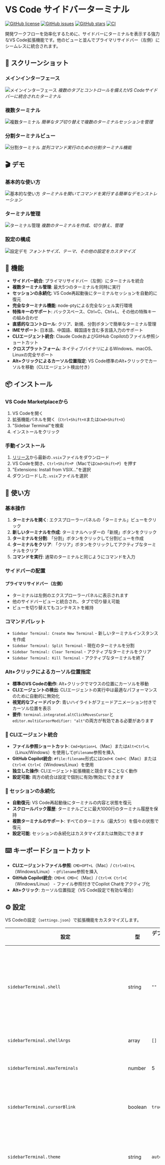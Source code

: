 # VS Code サイドバーターミナル

[![GitHub license](https://img.shields.io/github/license/s-hiraoku/vscode-sidebar-terminal)](https://github.com/s-hiraoku/vscode-sidebar-terminal/blob/main/LICENSE)
[![GitHub issues](https://img.shields.io/github/issues/s-hiraoku/vscode-sidebar-terminal)](https://github.com/s-hiraoku/vscode-sidebar-terminal/issues)
[![GitHub stars](https://img.shields.io/github/stars/s-hiraoku/vscode-sidebar-terminal)](https://github.com/s-hiraoku/vscode-sidebar-terminal/stargazers)
[![CI](https://github.com/s-hiraoku/vscode-sidebar-terminal/workflows/CI/badge.svg)](https://github.com/s-hiraoku/vscode-sidebar-terminal/actions)

開発ワークフローを効率化するために、サイドバーにターミナルを表示する強力なVS Code拡張機能です。他のビューと並んでプライマリサイドバー（左側）にシームレスに統合されます。

## 📸 スクリーンショット

### メインインターフェース

![メインインターフェース](./docs/images/screenshots/main-interface.png)
_複数のタブとコントロールを備えたVS Codeサイドバーに統合されたターミナル_

### 複数ターミナル

![複数ターミナル](./docs/images/screenshots/multiple-terminals.png)
_簡単なタブ切り替えで複数のターミナルセッションを管理_

### 分割ターミナルビュー

![分割ターミナル](./docs/images/screenshots/split-terminal.png)
_並列コマンド実行のための分割ターミナル機能_

## 🎬 デモ

### 基本的な使い方

![基本的な使い方](./docs/images/gifs/basic-usage.gif)
_ターミナルを開いてコマンドを実行する簡単なデモンストレーション_

### ターミナル管理

![ターミナル管理](./docs/images/gifs/terminal-management.gif)
_複数のターミナルを作成、切り替え、管理_

### 設定の構成

![設定デモ](./docs/images/gifs/settings-demo.gif)
_フォントサイズ、テーマ、その他の設定をカスタマイズ_

## 🚀 機能

- **サイドバー統合**: プライマリサイドバー（左側）にターミナルを統合
- **複数ターミナル管理**: 最大5つのターミナルを同時に実行
- **セッションの永続化**: VS Code再起動後にターミナルセッションを自動的に復元
- **完全なターミナル機能**: node-ptyによる完全なシェル実行環境
- **特殊キーのサポート**: バックスペース、Ctrl+C、Ctrl+L、その他の特殊キーの組み合わせ
- **直感的なコントロール**: クリア、新規、分割ボタンで簡単なターミナル管理
- **IMEサポート**: 日本語、中国語、韓国語を含む多言語入力のサポート
- **CLIエージェント統合**: Claude CodeおよびGitHub Copilotのファイル参照ショートカット
- **クロスプラットフォーム**: ネイティブバイナリによるWindows、macOS、Linuxの完全サポート
- **Alt+クリックによるカーソル位置指定**: VS Code標準のAlt+クリックでカーソルを移動（CLIエージェント検出付き）

## 📦 インストール

### VS Code Marketplaceから

1. VS Codeを開く
2. 拡張機能パネルを開く（`Ctrl+Shift+X`または`Cmd+Shift+X`）
3. "Sidebar Terminal"を検索
4. インストールをクリック

### 手動インストール

1. [リリース](https://github.com/s-hiraoku/vscode-sidebar-terminal/releases)から最新の`.vsix`ファイルをダウンロード
2. VS Codeを開き、`Ctrl+Shift+P`（Macでは`Cmd+Shift+P`）を押す
3. "Extensions: Install from VSIX..."を選択
4. ダウンロードした`.vsix`ファイルを選択

## 🎯 使い方

### 基本操作

1. **ターミナルを開く**: エクスプローラーパネルの「ターミナル」ビューをクリック
2. **新しいターミナルを作成**: ターミナルヘッダーの「新規」ボタンをクリック
3. **ターミナルを分割**: 「分割」ボタンをクリックして分割ビューを作成
4. **ターミナルをクリア**: 「クリア」ボタンをクリックしてアクティブなターミナルをクリア
5. **コマンドを実行**: 通常のターミナルと同じようにコマンドを入力

### サイドバーの配置

#### プライマリサイドバー（左側）

- ターミナルは左側のエクスプローラーパネルに表示されます
- 他のサイドバービューと統合され、タブで切り替え可能
- ビューを切り替えてもコンテキストを維持

### コマンドパレット

- `Sidebar Terminal: Create New Terminal` - 新しいターミナルインスタンスを作成
- `Sidebar Terminal: Split Terminal` - 現在のターミナルを分割
- `Sidebar Terminal: Clear Terminal` - アクティブなターミナルをクリア
- `Sidebar Terminal: Kill Terminal` - アクティブなターミナルを終了

### Alt+クリックによるカーソル位置指定

- **標準のVS Codeの動作**: Alt+クリックでマウスの位置にカーソルを移動
- **CLIエージェントの検出**: CLIエージェントの実行中は最適なパフォーマンスのために自動的に無効化
- **視覚的なフィードバック**: 青いハイライトがフェードアニメーション付きでカーソル位置を表示
- **要件**: `terminal.integrated.altClickMovesCursor`と`editor.multiCursorModifier: "alt"`の両方が有効である必要があります

### 🤖 CLIエージェント統合

- **ファイル参照ショートカット**: `Cmd+Option+L`（Mac）または`Alt+Ctrl+L`（Linux/Windows）を使用して`@filename`参照を挿入
- **GitHub Copilot統合**: `#file:filename`形式には`Cmd+K Cmd+C`（Mac）または`Ctrl+K Ctrl+C`（Windows/Linux）を使用
- **独立した操作**: CLIエージェント拡張機能と競合することなく動作
- **設定可能**: 両方の統合は設定で個別に有効/無効にできます

### 🔄 セッションの永続化

- **自動復元**: VS Code再起動後にターミナルの内容と状態を復元
- **スクロールバック履歴**: ターミナルごとに最大1000行のターミナル履歴を保持
- **複数ターミナルのサポート**: すべてのターミナル（最大5つ）を個々の状態で復元
- **設定可能**: セッションの永続化はカスタマイズまたは無効にできます

## ⌨️ キーボードショートカット

- **CLIエージェントファイル参照**: `CMD+OPT+L`（Mac）/ `Ctrl+Alt+L`（Windows/Linux） - `@filename`参照を挿入
- **GitHub Copilot統合**: `CMD+K CMD+C`（Mac）/ `Ctrl+K Ctrl+C`（Windows/Linux） - ファイル参照付きでCopilot Chatをアクティブ化
- **Alt+クリック**: カーソル位置指定（VS Code設定で有効な場合）

## ⚙️ 設定

VS Codeの設定（`settings.json`）で拡張機能をカスタマイズします。

| 設定 | 型 | デフォルト | 説明 |
| --- | --- | --- | --- |
| `sidebarTerminal.shell` | string | `""` | シェル実行可能ファイルへのパス。システムデフォルトを使用する場合は空のままにします。 |
| `sidebarTerminal.shellArgs` | array | `[]` | シェルに渡す引数。 |
| `sidebarTerminal.maxTerminals` | number | 5 | 許可されるターミナルの最大数。 |
| `sidebarTerminal.cursorBlink` | boolean | `true` | ターミナルでカーソルの点滅を有効にします。 |
| `sidebarTerminal.theme` | string | `auto` | ターミナルのテーマ。AutoはVS Codeのテーマに従います。 |
| `sidebarTerminal.defaultDirectory` | string | `""` | 新しいターミナルのデフォルトディレクトリ。ワークスペースルートを使用する場合は空のままにします。 |
| `sidebarTerminal.confirmBeforeKill` | boolean | `false` | ターミナルを閉じる前に確認ダイアログを表示します |
| `sidebarTerminal.protectLastTerminal` | boolean | `true` | 最後のターミナルを閉じるのを防ぎます |
| `sidebarTerminal.minTerminalCount` | number | 1 | 開いたままにするターミナルの最小数 |
| `sidebarTerminal.maxSplitTerminals` | number | 5 | 分割ビューに表示するターミナルの最大数 |
| `sidebarTerminal.minTerminalHeight` | number | 100 | 分割ビューの各ターミナルの最小の高さ（ピクセル） |
| `sidebarTerminal.enableSplitResize` | boolean | `true` | スプリッターをドラッグして分割ターミナルのサイズを変更できるようにします |
| `sidebarTerminal.statusDisplayDuration` | number | 3000 | ステータスメッセージを表示する時間（ミリ秒） |
| `sidebarTerminal.autoHideStatus` | boolean | `true` | 指定した時間が経過するとステータスメッセージを自動的に非表示にします |
| `sidebarTerminal.showStatusOnActivity` | boolean | `true` | ユーザーがアクションを実行したときに最後のステータスメッセージを表示します |
| `sidebarTerminal.showWebViewHeader` | boolean | `true` | Webビューヘッダーにタイトルとコマンドアイコンを表示します |
| `sidebarTerminal.webViewTitle` | string | `Terminal` | Webビューヘッダーに表示するタイトル |
| `sidebarTerminal.showSampleIcons` | boolean | `true` | Webビューヘッダーにサンプルコマンドアイコンを表示します（表示のみ） |
| `sidebarTerminal.sampleIconOpacity` | number | 0.4 | サンプルアイコンの不透明度（0.1〜1.0） |
| `sidebarTerminal.headerFontSize` | number | 14 | Webビューヘッダータイトルのフォントサイズ |
| `sidebarTerminal.headerIconSize` | number | 20 | Webビューヘッダーのターミナルアイコンのサイズ |
| `sidebarTerminal.sampleIconSize` | number | 16 | Webビューヘッダーのサンプルアイコンのサイズ |
| `sidebarTerminal.altClickMovesCursor` | boolean | `true` | Alt/Option + クリックでプロンプトカーソルを再配置するかどうかを制御します。 |
| `sidebarTerminal.enableCliAgentIntegration` | boolean | `true` | Claude CodeなどのCLIエージェントのファイル参照ショートカットを有効にします。 |
| `sidebarTerminal.enableGitHubCopilotIntegration` | boolean | `true` | GitHub Copilot Chat統合ショートカットを有効にします。 |
| `sidebarTerminal.enablePersistentSessions` | boolean | `true` | VS Codeの再起動をまたいでターミナルセッションの永続化を有効にします。 |
| `sidebarTerminal.scrollbackLines` | number | 1000 | ターミナル履歴から復元する最大行数。 |
| `sidebarTerminal.scrollbackCompression` | boolean | `true` | ストレージサイズを削減するためにスクロールバックデータを圧縮します。 |

## 🛠️ 開発

### 前提条件

- Node.js 18+
- VS Code 1.74.0+
- npmまたはyarn

### セットアップ

'''bash
# リポジトリをクローン
git clone https://github.com/s-hiraoku/vscode-sidebar-terminal.git
cd vscode-sidebar-terminal

# 依存関係をインストール
npm install

# 開発ビルド
npm run compile

# 開発用のウォッチモード
npm run watch
'''

### テスト

'''bash
# カバレッジ付きで単体テストを実行
npm run test:unit

# すべてのテストを実行
npm test

# リンターを実行
npm run lint

# コードをフォーマット
npm run format

# 本番ビルド
npm run package
'''

### デバッグ

拡張機能の起動方法、ログの確認、一般的な問題のトラブルシューティングなど、詳細なデバッグ手順については、[デバッグガイド（日本語）](DEBUG.md)を参照してください。

### リリースプロセス

自動および手動の公開手順を含む、拡張機能の新しいバージョンをリリースする方法の詳細については、[リリースプロセスガイド（日本語）](RELEASE_PROCESS.md)を参照してください。

## 🧪 テスト戦略

この拡張機能は、最新のツールを使用して包括的なテストを行っています。

- **単体テスト**: ユーティリティとコア機能をカバーする47のテストケース
- **統合テスト**: モックAPIを使用したVS Code拡張機能のテスト
- **コードカバレッジ**: 詳細なレポート付きのnyc（Istanbul）
- **CI/CDパイプライン**: Windows、macOS、Linuxでのマルチプラットフォームテスト
- **最新のツール**: Mocha、Chai、Sinon、JSDOM、@testing-library

テストカバレッジには以下が含まれます。

- DOM操作ユーティリティ（22テスト）
- 通知システム（8テスト）
- Alt+クリック機能（17テスト）
- VS Code API統合
- クロスプラットフォーム互換性

## 🧪 テスト駆動開発（TDD）

このプロジェクトは、持続可能で高品質な開発のために**t-wadaのTDD手法**に従っています。

### TDDインフラストラクチャ

- **📊 メトリクス収集**: リアルタイムのTDDコンプライアンス追跡
- **🔄 自動化されたワークフロー**: Red-Green-Refactorサイクルの自動化
- **📈 品質ゲート**: CI/CD統合品質チェック
- **🎯 インタラクティブセッション**: ガイド付きTDD開発体験

### 利用可能なTDDコマンド

'''bash
# インタラクティブなTDDワークフロー
npm run tdd:interactive

# フェーズ固有のコマンド
npm run tdd:red      # 失敗するテストを検証
npm run tdd:green    # 合格するテストを検証
npm run tdd:refactor # リファクタリング後の品質チェック

# 品質評価
npm run tdd:check-quality    # 包括的な品質分析
npm run tdd:quality-gate     # CI/CD品質ゲートチェック
'''

### TDDメトリクスダッシュボード

- **TDDコンプライアンス率**: 80％以上の目標（Red-Green-Refactorの遵守）
- **テストカバレッジ**: 90％以上の目標
- **コード品質スコア**: 8.0+/10.0の目標
- **リアルタイム追跡**と過去の傾向分析

### ドキュメント

- 📖 [TDD運用ガイド](./docs/TDD-OPERATIONS-GUIDE.md) - 完全なワークフローと日常的な使用法
- 🎯 [TDDベストプラクティス](./docs/TDD-BEST-PRACTICES.md) - 実証済みのパターンとテクニック
- 🚀 [CI/CD統合](./docs/CI-CD-INTEGRATION.md) - 品質ゲートと自動化

### VS Code統合

VS Codeタスクを介してTDDワークフローに直接アクセスします。

- `Ctrl+Shift+P` → "Tasks: Run Task" → "TDD: Interactive Workflow"
- ビルドプロセスに統合された品質チェック
- 開発中のリアルタイムTDDメトリクス

_このTDDインフラストラクチャは、技術的負債の蓄積を防ぎながら、保守可能でテスト可能なコードを保証します。_

## 🏗️ アーキテクチャ

'''
src/
├── constants/          # アプリケーション定数
├── providers/          # WebViewプロバイダー
├── terminals/          # ターミナル管理
├── types/             # TypeScript型定義
├── utils/             # ユーティリティ関数
├── webview/           # フロントエンドコンポーネント
│   ├── components/    # UIコンポーネント
│   ├── managers/      # UIマネージャー
│   └── utils/         # WebViewユーティリティ
└── extension.ts       # 拡張機能のエントリポイント
'''

### 主要コンポーネント

- **TerminalManager**: 複数ターミナルの状態管理
- **SecandarySidebar**: VS Code WebView統合
- **WebView (xterm.js)**: ターミナルUIレンダリング
- **PTY Process**: システムレベルのシェル統合
- **SplitManager**: ターミナル分割機能
- **HeaderManager**: UIヘッダー管理

## 🤝 貢献

貢献を歓迎します！次の手順に従ってください。

1. このリポジトリをフォークする
2. 機能ブランチを作成する（`git checkout -b feature/amazing-feature`）
3. 変更をコミットする（`git commit -m 'Add some amazing feature'`）
4. ブランチにプッシュする（`git push origin feature/amazing-feature`）
5. プルリクエストを開く

### 貢献ガイドライン

- TypeScriptの型安全性を維持する
- ESLintおよびPrettierのルールに従う
- 新しい機能をカバーするテストを追加する
- [Conventional Commits](https://conventionalcommits.org/)形式を使用する
- すべてのプラットフォームでCIテストが合格することを確認する

## 🐛 トラブルシューティング

### 一般的な問題

**Q: ターミナルが表示されない**
A: VS Codeを再起動するか、拡張機能を無効/有効にしてください。

**Q: コマンドが実行されない**
A: これはPTY通信の問題です。VS Codeを再起動し、拡張機能を再度有効にしてください。

**Q: バックスペースキーが機能しない**
A: 特殊キーの処理は修正されました。最新バージョンを使用してください。

**Q: ボタン（クリア/新規/分割）が機能しない**
A: ボタン機能は実装済みです。WebView通信を確認してください。

**Q: シェルが起動しない**
A: `sidebarTerminal.shell`設定に正しいシェルパスがあることを確認してください。

**Q: 日本語/Unicode文字が文字化けする**
A: ターミナルの文字エンコーディングをUTF-8に変更してください。IMEサポートが追加されました。

**Q: パフォーマンスが遅い**
A: `maxTerminals`設定を使用して、同時実行ターミナルの数を減らしてください。

**Q: Alt+クリックが機能しない**
A: VS Code設定で`terminal.integrated.altClickMovesCursor`と`editor.multiCursorModifier: "alt"`の両方が有効になっていることを確認してください。

### デバッグ情報

問題を報告する際は、以下を含めてください。

- VS Codeのバージョン
- 拡張機能のバージョン
- OSとバージョン
- 使用しているシェル
- エラーメッセージ
- 再現手順

## 📄 ライセンス

このプロジェクトは[MITライセンス](LICENSE)の下でライセンスされています。

## 📝 変更履歴

詳細な変更については[CHANGELOG.md](CHANGELOG.md)を参照してください。

### v0.1.31（最新）

- **セッションの永続化**: スクロールバック履歴付きの完全なターミナルセッション復元機能
- **CLIエージェント統合**: Claude Code（`@filename`）およびGitHub Copilot（`#file:filename`）のファイル参照ショートカット
- **クロスプラットフォームネイティブバイナリ**: 最適なパフォーマンスのためのプラットフォーム固有のビルド
- **強化されたロギング**: 適切なログレベルを持つ本番環境対応のロギングシステム
- **コード品質**: デバッグログと未使用コードの包括的なクリーンアップ

### v0.1.25

- **WebViewアーキテクチャのリファクタリング**: 集中管理されたマネージャーを持つモジュラーシステム
- **アクティブなターミナルの視覚化**: アクティブなターミナルの境界線表示
- **SVGアイコン**: より良いスケーリングのための拡張機能アイコンの更新

## 🙏 謝辞

このプロジェクトでは、これらの優れたライブラリを使用しています。

- [xterm.js](https://xtermjs.org/) - ターミナルエミュレータ
- [node-pty](https://github.com/microsoft/node-pty) - PTYプロセス管理
- [VS Code Extension API](https://code.visualstudio.com/api) - 拡張機能フレームワーク

## 🔗 関連リンク

- [VS Code Extension API](https://code.visualstudio.com/api)
- [xterm.jsドキュメント](https://xtermjs.org/docs/)
- [node-ptyドキュメント](https://github.com/microsoft/node-pty)

---

**開発者**: [s-hiraoku](https://github.com/s-hiraoku)
**リポジトリ**: [vscode-sidebar-terminal](https://github.com/s-hiraoku/vscode-sidebar-terminal)
**ライセンス**: MIT
**サポート**: [Issues](https://github.com/s-hiraoku/vscode-sidebar-terminal/issues)

---

_このREADMEは2025-07-30に最終更新されました。_
